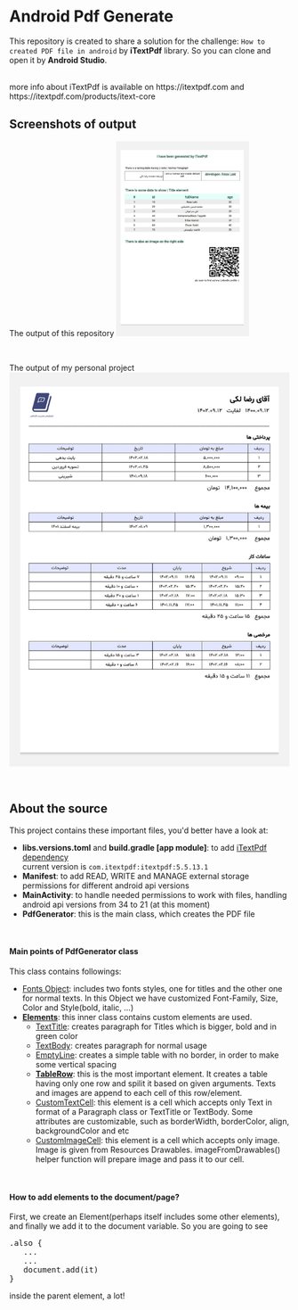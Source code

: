 # Android Pdf Generate
This repository is created to share a solution for the challenge: `How to created PDF file in android` by **iTextPdf** library. So you can clone and open it by **Android Studio**.

<br>
more info about iTextPdf is available on https://itextpdf.com and https://itextpdf.com/products/itext-core

<br>

## Screenshots of output
The output of this repository
<img src="https://github.com/rezalaki/AndroidGeneratePdf/blob/master/arts/two.jpg?raw=true" alt="screenshot-two" height="350"/>


<br>

The output of my personal project
![screenshot-one](https://github.com/rezalaki/AndroidGeneratePdf/blob/master/arts/one.jpg?raw=true)

<br>

## About the source
This project contains these important files, you'd better have a look at:
+ **libs.versions.toml** and **build.gradle [app module]**: to add <ins>iTextPdf dependency</ins><br>
  current version is `com.itextpdf:itextpdf:5.5.13.1`
+ **Manifest**: to add READ, WRITE and MANAGE external storage permissions for different android api versions
+ **MainActivity**: to handle needed permissions to work with files, handling android api versions from 34 to 21 (at this moment)
+ **PdfGenerator**: this is the main class, which creates the PDF file

<br>

#### Main points of  PdfGenerator class
This class contains followings:
+ <ins>Fonts Object</ins>: includes two fonts styles, one for titles and the other one for normal texts. In this Object we have customized Font-Family, Size, Color and Style(bold, italic, ...)
+ <ins>**Elements**</ins>: this inner class contains custom elements are used.
    - <ins>TextTitle</ins>: creates paragraph for Titles which is bigger, bold and in green color
    - <ins>TextBody</ins>: creates paragraph for normal usage
    - <ins>EmptyLine</ins>: creates a simple table with no border, in order to make some vertical spacing
    - **<ins>TableRow</ins>**: this is the most important element. It creates a table having only one row and spilit it based on given arguments. Texts and images are append to each cell of this row/element.
    - <ins>CustomTextCell</ins>: this element is a cell which accepts only Text in format of a Paragraph class or TextTitle or TextBody. Some attributes are customizable, such as borderWidth, borderColor, align, backgroundColor and etc
    - <ins>CustomImageCell</ins>:  this element is a cell which accepts only image. Image is given from Resources Drawables. imageFromDrawables() helper function will prepare image and pass it to our cell.

<br>

#### How to add elements to the document/page?
First, we create an Element(perhaps itself includes some other elements),
and finally we add it to the document variable. So you are going to see

<pre>.also {
   ...
   ...
   document.add(it)
}</pre>

inside the parent element, a lot!
